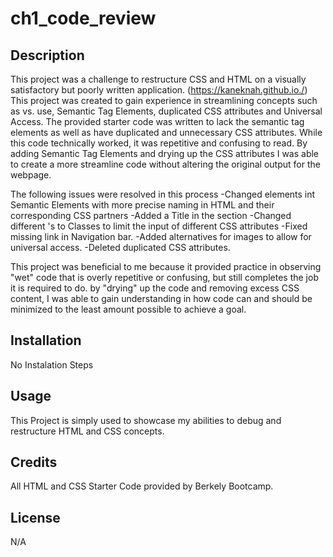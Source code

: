 # ch1_code_review

## Description

This project was a challenge to restructure CSS and HTML on a visually satisfactory but poorly written application. (https://kaneknah.github.io./) This project was created to gain experience in streamlining concepts such as vs. use, Semantic Tag Elements, duplicated CSS attributes and Universal Access. The provided starter code was written to lack the semantic tag elements as well as have duplicated and unnecessary CSS attributes. While this code technically worked, it was repetitive and confusing to read. By adding Semantic Tag Elements and drying up the CSS attributes I was able to create a more streamline code without altering the original output for the webpage.

The following issues were resolved in this process
-Changed elements int Semantic Elements with more precise naming in HTML and their corresponding CSS partners -Added a Title in the section
-Changed different 's to Classes to limit the input of different CSS attributes
-Fixed missing link in Navigation bar.
-Added alternatives for images to allow for universal access.
-Deleted duplicated CSS attributes.

This project was beneficial to me because it provided practice in observing "wet" code that is overly repetitive or confusing, but still completes the job it is required to do. by "drying" up the code and removing excess CSS content, I was able to gain understanding in how code can and should be minimized to the least amount possible to achieve a goal.

## Installation

No Instalation Steps

## Usage

This Project is simply used to showcase my abilities to debug and restructure HTML and CSS concepts.

## Credits

All HTML and CSS Starter Code provided by Berkely Bootcamp.

## License

N/A
